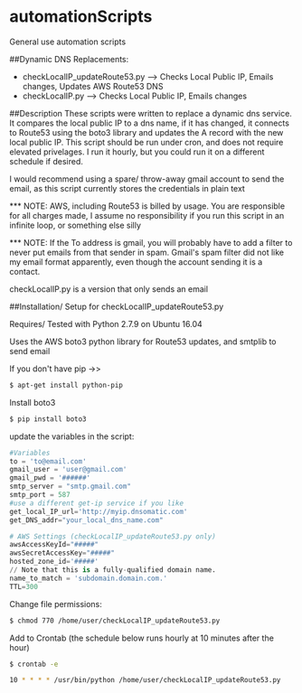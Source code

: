# automationScripts
General use automation scripts

##Dynamic DNS Replacements:
  * checkLocalIP_updateRoute53.py --> Checks Local Public IP, Emails changes, Updates AWS Route53 DNS
  * checkLocalIP.py --> Checks Local Public IP, Emails changes

##Description
These scripts were written to replace a dynamic dns service. It compares the local public IP to a dns name, if it has changed, it connects to Route53 using the boto3 library and updates the A record with the new local public IP. This script should be run under cron, and does not require elevated privelages. I run it hourly, but you could run it on a different schedule if desired. 

I would recommend using a spare/ throw-away gmail account to send the email, as this script currently stores the credentials in plain text

*** NOTE: AWS, including Route53 is billed by usage. You are responsible for all charges made, I assume no responsibility if you run this script in an infinite loop, or something else silly

*** NOTE: If the To address is gmail, you will probably have to add a filter to never put emails from that sender in spam. Gmail's spam filter did not like my email format apparently, even though the account sending it is a contact.

checkLocalIP.py is a version that only sends an email

##Installation/ Setup for checkLocalIP_updateRoute53.py

Requires/ Tested with Python  2.7.9 on Ubuntu 16.04

Uses the AWS boto3 python library for Route53 updates, and smtplib to send email


If you don't have pip ->>
```bash
$ apt-get install python-pip
```
Install boto3
```bash
$ pip install boto3
```

update the variables in the script:

```python
#Variables
to = 'to@email.com'
gmail_user = 'user@gmail.com'
gmail_pwd = '######'
smtp_server = "smtp.gmail.com"
smtp_port = 587
#use a different get-ip service if you like
get_local_IP_url='http://myip.dnsomatic.com'
get_DNS_addr="your_local_dns_name.com"

# AWS Settings (checkLocalIP_updateRoute53.py only)
awsAccessKeyId="#####"
awsSecretAccessKey="#####"
hosted_zone_id='#####'
// Note that this is a fully-qualified domain name.
name_to_match = 'subdomain.domain.com.'
TTL=300
```
Change file permissions:
```bash
$ chmod 770 /home/user/checkLocalIP_updateRoute53.py
```
Add to Crontab (the schedule below runs hourly at 10 minutes after the hour)
```bash
$ crontab -e

10 * * * * /usr/bin/python /home/user/checkLocalIP_updateRoute53.py
```
